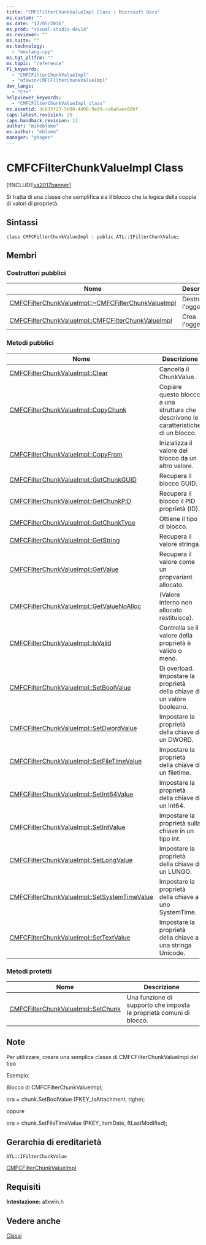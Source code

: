 ```yaml
---
title: "CMFCFilterChunkValueImpl Class | Microsoft Docs"
ms.custom: ""
ms.date: "12/05/2016"
ms.prod: "visual-studio-dev14"
ms.reviewer: ""
ms.suite: ""
ms.technology: 
  - "devlang-cpp"
ms.tgt_pltfrm: ""
ms.topic: "reference"
f1_keywords: 
  - "CMFCFilterChunkValueImpl"
  - "afxwin/CMFCFilterChunkValueImpl"
dev_langs: 
  - "C++"
helpviewer_keywords: 
  - "CMFCFilterChunkValueImpl class"
ms.assetid: 3c833f23-5b88-4d08-9e09-ca6a8aec88bf
caps.latest.revision: 25
caps.handback.revision: 12
author: "mikeblome"
ms.author: "mblome"
manager: "ghogen"
---
```

# CMFCFilterChunkValueImpl Class
[!INCLUDE[vs2017banner](../../assembler/inline/includes/vs2017banner.md)]

Si tratta di una classe che semplifica sia il blocco che la logica della coppia di valori di proprietà.  
  
## Sintassi  
  
```  
class CMFCFilterChunkValueImpl : public ATL::IFilterChunkValue;  
```  
  
## Membri  
  
### Costruttori pubblici  
  
|Nome|Descrizione|  
|----------|-----------------|  
|[CMFCFilterChunkValueImpl::~CMFCFilterChunkValueImpl](../Topic/CMFCFilterChunkValueImpl::~CMFCFilterChunkValueImpl.md)|Destructs l'oggetto.|  
|[CMFCFilterChunkValueImpl::CMFCFilterChunkValueImpl](../Topic/CMFCFilterChunkValueImpl::CMFCFilterChunkValueImpl.md)|Crea l'oggetto.|  
  
### Metodi pubblici  
  
|Nome|Descrizione|  
|----------|-----------------|  
|[CMFCFilterChunkValueImpl::Clear](../Topic/CMFCFilterChunkValueImpl::Clear.md)|Cancella il ChunkValue.|  
|[CMFCFilterChunkValueImpl::CopyChunk](../Topic/CMFCFilterChunkValueImpl::CopyChunk.md)|Copiare questo blocco a una struttura che descrivono le caratteristiche di un blocco.|  
|[CMFCFilterChunkValueImpl::CopyFrom](../Topic/CMFCFilterChunkValueImpl::CopyFrom.md)|Inizializza il valore del blocco da un altro valore.|  
|[CMFCFilterChunkValueImpl::GetChunkGUID](../Topic/CMFCFilterChunkValueImpl::GetChunkGUID.md)|Recupera il blocco GUID.|  
|[CMFCFilterChunkValueImpl::GetChunkPID](../Topic/CMFCFilterChunkValueImpl::GetChunkPID.md)|Recupera il blocco il PID proprietà \(ID\).|  
|[CMFCFilterChunkValueImpl::GetChunkType](../Topic/CMFCFilterChunkValueImpl::GetChunkType.md)|Ottiene il tipo di blocco.|  
|[CMFCFilterChunkValueImpl::GetString](../Topic/CMFCFilterChunkValueImpl::GetString.md)|Recupera il valore stringa.|  
|[CMFCFilterChunkValueImpl::GetValue](../Topic/CMFCFilterChunkValueImpl::GetValue.md)|Recupera il valore come un propvariant allocato.|  
|[CMFCFilterChunkValueImpl::GetValueNoAlloc](../Topic/CMFCFilterChunkValueImpl::GetValueNoAlloc.md)|\(Valore interno non allocato restituisce\).|  
|[CMFCFilterChunkValueImpl::IsValid](../Topic/CMFCFilterChunkValueImpl::IsValid.md)|Controlla se il valore della proprietà è valido o meno.|  
|[CMFCFilterChunkValueImpl::SetBoolValue](../Topic/CMFCFilterChunkValueImpl::SetBoolValue.md)|Di overload.  Impostare la proprietà della chiave di un valore booleano.|  
|[CMFCFilterChunkValueImpl::SetDwordValue](../Topic/CMFCFilterChunkValueImpl::SetDwordValue.md)|Impostare la proprietà della chiave di un DWORD.|  
|[CMFCFilterChunkValueImpl::SetFileTimeValue](../Topic/CMFCFilterChunkValueImpl::SetFileTimeValue.md)|Impostare la proprietà della chiave di un filetime.|  
|[CMFCFilterChunkValueImpl::SetInt64Value](../Topic/CMFCFilterChunkValueImpl::SetInt64Value.md)|Impostare la proprietà della chiave di un int64.|  
|[CMFCFilterChunkValueImpl::SetIntValue](../Topic/CMFCFilterChunkValueImpl::SetIntValue.md)|Impostare la proprietà sulla chiave in un tipo int.|  
|[CMFCFilterChunkValueImpl::SetLongValue](../Topic/CMFCFilterChunkValueImpl::SetLongValue.md)|Impostare la proprietà della chiave di un LUNGO.|  
|[CMFCFilterChunkValueImpl::SetSystemTimeValue](../Topic/CMFCFilterChunkValueImpl::SetSystemTimeValue.md)|Impostare la proprietà della chiave a uno SystemTime.|  
|[CMFCFilterChunkValueImpl::SetTextValue](../Topic/CMFCFilterChunkValueImpl::SetTextValue.md)|Impostare la proprietà della chiave a una stringa Unicode.|  
  
### Metodi protetti  
  
|Nome|Descrizione|  
|----------|-----------------|  
|[CMFCFilterChunkValueImpl::SetChunk](../Topic/CMFCFilterChunkValueImpl::SetChunk.md)|Una funzione di supporto che imposta le proprietà comuni di blocco.|  
  
## Note  
 Per utilizzare, creare una semplice classe di CMFCFilterChunkValueImpl del tipo  
  
 Esempio:  
  
 Blocco di CMFCFilterChunkValueImpl;  
  
 ora \= chunk.SetBoolValue \(PKEY\_IsAttachment, righe\);  
  
 oppure  
  
 ora \= chunk.SetFileTimeValue \(PKEY\_ItemDate, ftLastModified\);  
  
## Gerarchia di ereditarietà  
 `ATL::IFilterChunkValue`  
  
 [CMFCFilterChunkValueImpl](../../mfc/reference/cmfcfilterchunkvalueimpl-class.md)  
  
## Requisiti  
 **Intestazione:** afxwin.h  
  
## Vedere anche  
 [Classi](../../mfc/reference/mfc-classes.md)